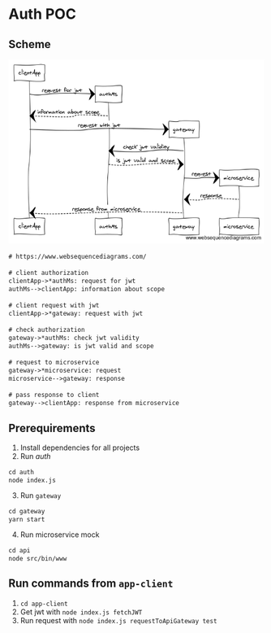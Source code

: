 # Auth POC

## Scheme

![](AuthPOC.png)

```
# https://www.websequencediagrams.com/

# client authorization
clientApp->*authMs: request for jwt
authMs-->clientApp: information about scope

# client request with jwt
clientApp->*gateway: request with jwt

# check authorization
gateway->*authMs: check jwt validity
authMs-->gateway: is jwt valid and scope

# request to microservice
gateway->*microservice: request
microservice-->gateway: response

# pass response to client
gateway-->clientApp: response from microservice
```

## Prerequirements

1. Install dependencies for all projects
1. Run _auth_

```
cd auth
node index.js
```

3. Run `gateway`

```
cd gateway
yarn start
```

4. Run microservice mock

```
cd api
node src/bin/www
```

## Run commands from `app-client`

1. `cd app-client`
1. Get jwt with `node index.js fetchJWT`
1. Run request with `node index.js requestToApiGateway test`
